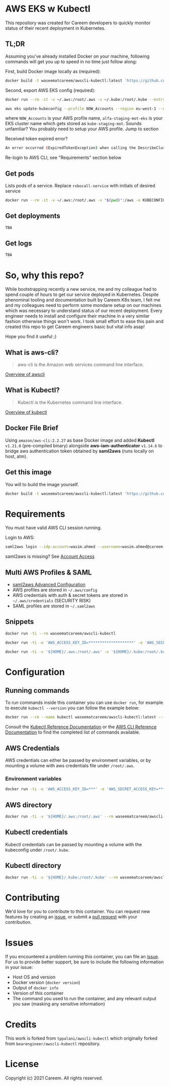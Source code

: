 # AWS EKS w Kubectl

This repository was created for Careem developers to quickly monitor status of their recent deployment in Kubernetes.

## TL;DR

Assuming you've already installed Docker on your machine, following commands will get you up to speed in no time just follow along:

First, build Docker image locally as (required):

```bash
docker build -t waseematcareem/awscli-kubectl:latest 'https://github.com/WaseemAtCareem/awscli-kubectl.git#master'
```

Second, export AWS EKS config (required):

```bash
docker run --rm -it -v ~/.aws:/root/.aws -v ~/.kube:/root/.kube --entrypoint /bin/bash waseematcareem/awscli-kubectl:latest 

aws eks update-kubeconfig --profile NOW_Accounts --region eu-west-1 --name alfa-staging-mot-eks --kubeconfig ~/.kube/kube-staging-mot
```

where `NOW_Accounts` is your AWS profile name, `alfa-staging-mot-eks` is your EKS cluster name which gets stored as `kube-staging-mot`.
Sounds unfamiliar? You probably need to setup your AWS profile. Jump to section <TBA>

Received token expired error?
```bash
An error occurred (ExpiredTokenException) when calling the DescribeCluster operation: The security token included in the request is expired
```

Re-login to AWS CLI, see "Requirements" section below

## Get pods

Lists pods of a service. Replace `robocall-service` with initials of desired service

```bash
docker run --rm -it -v ~/.aws:/root/.aws -v "$(pwd)":/aws -e KUBECONFIG=~/.kube/kube-staging-mot --entrypoint kubectl waseematcareem/awscli-kubectl:latest get pods -n robocall-service 
```

## Get deployments

```bash
TBA
```

## Get logs

```bash
TBA
```


# So, why this repo?

While bootstrapping recently a new service, me and my colleague had to spend couple of hours to get our service deployed in Kubernetes. Despite phenominal tooling and documentation built by Careem K8s team, I felt me and my colleagues need to perform some mondane setup on our machines which was necessary to understand status of our recent deployment. Every engineer needs to install and configure their machine in a very similar fashion otherwise things won't work. I took small effort to ease this pain and created this repo to get Careem engineers basic but vital info asap!

Hope you find it useful ;)

## What is aws-cli?

> aws-cli is the Amazon web services command line interface.

[Overview of awscli](https://docs.aws.amazon.com/cli/index.html)

## What is Kubectl?

> Kubectl is the Kubernetes command line interface.

[Overview of kubectl](https://kubernetes.io/docs/reference/kubectl/overview/)

## Docker File Brief

Using `amazon/aws-cli:2.2.27` as base Docker image and added **Kubectl** `v1.21.0` (pre-compiled binary) alongside **aws-iam-authenticator** `v1.14.6` to bridge aws authentication token obtained by **saml2aws** (runs locally on host, atm).

## Get this image

You will to build the image yourself.

```bash
docker build -t waseematcareem/awscli-kubectl:latest 'https://github.com/waseematcareem/awscli-kubectl.git#master'
```

# Requirements

You must have valid AWS CLI session running. 

Login to AWS:
```bash
saml2aws login --idp-account=wasim.ahmed --username=wasim.ahmed@careem.com
```

saml2aws is missing? See [Account Access](https://docs.sre.red/service-dev/initial-setup.html#account-access)

## Multi AWS Profiles & SAML

* [saml2aws Advanced Configuration](https://github.com/Versent/saml2aws#advanced-configuration)
* AWS profiles are stored in `~/.aws/config`
* AWS credentials with auth & secret tokens are stored in `~/.aws/credentials` (SECURITY RISK)
* SAML profiles are stored in `~/.saml2aws`

## Snippets

```bash
docker run -ti --rm waseematcareem/awscli-kubectl
```

```bash
docker run -ti -e 'AWS_ACCESS_KEY_ID=********************' -e 'AWS_SECRET_ACCESS_KEY=****************************************' -v '${HOME}/.kube:/root/.kube' --rm waseematcareem/awscli-kubectl kubectl get pods --all-namespaces
```

```bash
docker run -ti -v '${HOME}/.aws:/root/.aws' -v '${HOME}/.kube:/root/.kube' --rm waseematcareem/awscli-kubectl kubectl get pods --all-namespaces
```

# Configuration

## Running commands

To run commands inside this container you can use `docker run`, for example to execute `kubectl --version` you can follow the example below:

```bash
docker run --rm --name kubectl waseematcareem/awscli-kubectl:latest -- kubectl version
```

Consult the [Kubectl Reference Documentation](https://kubernetes.io/docs/reference/generated/kubectl/kubectl-commands) or the [AWS CLI Reference Documentation](https://docs.aws.amazon.com/cli/index.html) to find the completed list of commands available.

## AWS Credentials

AWS credentials can either be passed by environment variables, or by mounting a volume with aws credentials file under `/root/.aws`.

### Environment variables

```bash
docker run -ti -e 'AWS_ACCESS_KEY_ID=***' -e 'AWS_SECRET_ACCESS_KEY=***' --rm waseematcareem/awscli-kubectl aws s3 ls
```

## AWS directory

```bash
docker run -ti -v '${HOME}/.aws:/root/.aws' --rm waseematcareem/awscli-kubectl aws s3
```

## Kubectl credentials

Kubectl credentials can be passed by mounting a volume with the kubeconfig under `/root/.kube`.

## Kubectl directory

```bash
docker run -ti -v '${HOME}/.kube:/root/.kube' --rm waseematcareem/awscli-kubectl kubectl get pods
```

# Contributing

We'd love for you to contribute to this container. You can request new features by creating an [issue](https://github.com/waseematcareem/awscli-kubectl/issues), or submit a [pull request](https://github.com/waseematcareem/awscli-kubectl/pulls) with your contribution.

# Issues

If you encountered a problem running this container, you can file an [issue](https://github.com/waseematcareem/awscli-kubectl/issues). For us to provide better support, be sure to include the following information in your issue:

- Host OS and version
- Docker version (`docker version`)
- Output of `docker info`
- Version of this container
- The command you used to run the container, and any relevant output you saw (masking any sensitive information)

# Credits

This work is forked from `tppalani/awscli-kubectl` which originally forked from `bearengineer/awscli-kubectl` repository.

# License

Copyright (c) 2021 Careem. All rights reserved.
